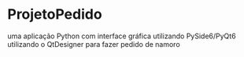 # ProjetoPedido
uma aplicação Python com interface gráfica utilizando PySide6/PyQt6 utilizando o QtDesigner para fazer pedido de namoro

